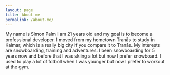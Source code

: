 ```yaml
---
layout: page
title: About me
permalink: /about-me/
---
```

 
My name is Simon Palm I am 21 years old and my goal is to become a professional developer. I moved from my hometown Tranås to study 
in Kalmar, which is a really big city if you compare it to Tranås.
My interests are snowboarding, training and adventures. I been snowboarding for 5 years now and before that I was skiing a lot but now 
I prefer snowboard. I used to play a lot of fotboll when I was younger but now I prefer to workout at the gym. 

<!-- This is the base Jekyll theme. You can find out more info about customizing your Jekyll theme, as well as basic Jekyll usage documentation at [jekyllrb.com](https://jekyllrb.com/)

You can find the source code for Minima at GitHub:
[jekyll][jekyll-organization] /
[minima](https://github.com/jekyll/minima)

You can find the source code for Jekyll at GitHub:
[jekyll][jekyll-organization] /
[jekyll](https://github.com/jekyll/jekyll)


[jekyll-organization]: https://github.com/jekyll
 -->
